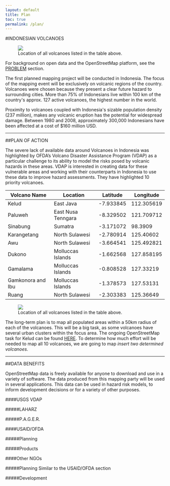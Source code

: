 ```yaml
---
layout: default 
title: Plan
toc: true
permalink: /plan/
---
```


#INDONESIAN VOLCANOES

<figure>
	<img src="../images/overview/kediri_overview.png">
	<figcaption>Location of all volcanoes listed in the table above.</figcaption>
</figure>

For background on open data and the OpenStreetMap platform, see the [PROBLEM](http://wuhland.github.io/opendata/) section.

The first planned mapping project will be conducted in Indonesia. The focus of the mapping event will be exclusively on volcanic regions of the country. Volcanoes were chosen because they present a clear future hazard to surrounding cities. More than 75% of Indonesians live within 100 km of the country's approx. 127 active volcanoes, the highest number in the world. 

Proximity to volcanoes coupled with Indonesia's sizable population density (237 million), makes any volcanic eruption has the potential for widespread damage. Between 1980 and 2008, approximately 300,000 Indonesians have been affected at a cost of $160 million USD.

-----

##PLAN OF ACTION

The severe lack of available data around Volcanoes in Indonesia was highlighted by OFDA’s Volcano Disaster Assistance Program (VDAP) as a particular challenge to its ability to model the risks posed by volcanic hazards in these areas. VDAP is interested in creating data for these vulnerable areas and working with their counterparts in Indonesia to use these data to improve hazard assessments. They have highlighted 10 priority volcanoes.

<ol></ol>

<table>
  <thead>
    <tr>
      <th>Volcano Name</th>
      <th>Location</th>
      <th>Latitude</th>
      <th>Longitude</th>
    </tr>
  </thead>
  <tbody>
    <tr>
      <td>Kelud</td>
      <td>East Java</td>
      <td>-7.933845</td>
      <td>112.305619</td>
    </tr>
    <tr>
      <td>Paluweh</td>
      <td>East Nusa Tenngara</td>
      <td>-8.329502</td>
      <td>121.709712</td>
    </tr>
    <tr>
      <td>Sinabung</td>
      <td>Sumatra</td>
      <td>-3.171072</td>
      <td>98.3909</td>
    </tr>
    <tr>
      <td>Karangetang</td>
      <td>North Sulawesi</td>
      <td>-2.780914</td>
      <td>125.40602</td>
    </tr>
    <tr>
      <td>Awu</td>
      <td>North Sulawesi</td>
      <td>-3.664541</td>
      <td>125.492821</td>
    </tr>
    <tr>
      <td>Dukono</td>
      <td>Molluccas Islands</td>
      <td>-1.662568</td>
      <td>127.858195</td>
    </tr>
    <tr>
      <td>Gamalama</td>
      <td>Molluccas Islands</td>
      <td>-0.808528</td>
      <td>127.33219</td>
    </tr>
    <tr>
      <td>Gamkonora and Ibu</td>
      <td>Molluccas Islands</td>
      <td>-1.378573</td>
      <td>127.53131</td>
    </tr>
    <tr>
      <td>Ruang</td>
      <td>North Sulawesi</td>
      <td>-2.303383</td>
      <td>125.36649</td>
    </tr>
    </tr>
  </tbody>
</table>

<figure>
	<img src="../images/overview/ind.png">
	<figcaption>Location of all volcanoes listed in the table above.</figcaption>
</figure>

The long-term plan is to map all populated areas within a 50km radius of each of the volcanoes. This will be a big task, as some volcanoes have several urban clusters within the focus area.  The ongoing OpenStreetMap task for Kelud can be found [HERE](http://tasks.hotosm.org/project/425). To determine how much effort will be needed to map all 10 volcanoes, we are going to map *insert two determined volcanoes*. <!--....................VOLCANOES TO FOCUS ON AND WHY....................-->



----

##DATA BENEFITS

OpenStreetMap data is freely available for anyone to download and use in a variety of software. The data produced from this mapping party will be used in several applications. This data can be used in hazard risk models, to inform development decisions or for a variety of other purposes.

####USGS VDAP

#####LAHARZ


#####P.A.G.E.R.


####USAID/OFDA


#####Planning


#####Products


####Other NGOs


#####Planning
Similar to the USAID/OFDA section</i></strong>

#####Development
